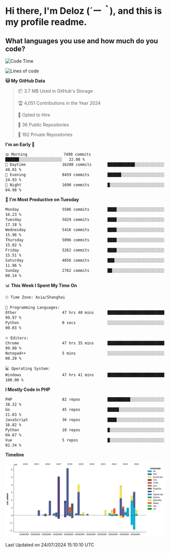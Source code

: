 # **Hi there, I'm Deloz (*´ー｀*), and this is my profile readme.**

## **What languages you use and how much do you code?**

<!--START_SECTION:waka-->
![Code Time](http://img.shields.io/badge/Code%20Time-4%2C484%20hrs%2019%20mins-blue)

![Lines of code](https://img.shields.io/badge/From%20Hello%20World%20I%27ve%20Written-40.0%20million%20lines%20of%20code-blue)

**🐱 My GitHub Data** 

> 📦 3.7 MB Used in GitHub's Storage 
 > 
> 🏆 4,051 Contributions in the Year 2024
 > 
> 💼 Opted to Hire
 > 
> 📜 36 Public Repositories 
 > 
> 🔑 192 Private Repositories 
 > 
**I'm an Early 🐤** 

```text
🌞 Morning                7490 commits        ██████░░░░░░░░░░░░░░░░░░░   22.08 % 
🌆 Daytime                16288 commits       ████████████░░░░░░░░░░░░░   48.01 % 
🌃 Evening                8459 commits        ██████░░░░░░░░░░░░░░░░░░░   24.93 % 
🌙 Night                  1690 commits        █░░░░░░░░░░░░░░░░░░░░░░░░   04.98 % 
```
📅 **I'm Most Productive on Tuesday** 

```text
Monday                   5506 commits        ████░░░░░░░░░░░░░░░░░░░░░   16.23 % 
Tuesday                  5829 commits        ████░░░░░░░░░░░░░░░░░░░░░   17.18 % 
Wednesday                5416 commits        ████░░░░░░░░░░░░░░░░░░░░░   15.96 % 
Thursday                 5096 commits        ████░░░░░░░░░░░░░░░░░░░░░   15.02 % 
Friday                   5262 commits        ████░░░░░░░░░░░░░░░░░░░░░   15.51 % 
Saturday                 4056 commits        ███░░░░░░░░░░░░░░░░░░░░░░   11.96 % 
Sunday                   2762 commits        ██░░░░░░░░░░░░░░░░░░░░░░░   08.14 % 
```


📊 **This Week I Spent My Time On** 

```text
🕑︎ Time Zone: Asia/Shanghai

💬 Programming Languages: 
Other                    47 hrs 40 mins      █████████████████████████   99.97 % 
Python                   0 secs              ░░░░░░░░░░░░░░░░░░░░░░░░░   00.03 % 

🔥 Editors: 
Chrome                   47 hrs 35 mins      █████████████████████████   99.80 % 
Notepad++                5 mins              ░░░░░░░░░░░░░░░░░░░░░░░░░   00.20 % 

💻 Operating System: 
Windows                  47 hrs 41 mins      █████████████████████████   100.00 % 
```

**I Mostly Code in PHP** 

```text
PHP                      82 repos            ██████████░░░░░░░░░░░░░░░   38.32 % 
Go                       45 repos            █████░░░░░░░░░░░░░░░░░░░░   21.03 % 
JavaScript               36 repos            ████░░░░░░░░░░░░░░░░░░░░░   16.82 % 
Python                   10 repos            █░░░░░░░░░░░░░░░░░░░░░░░░   04.67 % 
Vue                      5 repos             █░░░░░░░░░░░░░░░░░░░░░░░░   02.34 % 
```



**Timeline**

![Lines of Code chart](https://raw.githubusercontent.com/deloz/deloz/main/assets/bar_graph.png)


 Last Updated on 24/07/2024 15:10:10 UTC
<!--END_SECTION:waka-->
